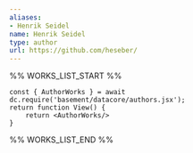 ```yaml
---
aliases:
- Henrik Seidel
name: Henrik Seidel
type: author
url: https://github.com/heseber/
---
```



%% WORKS_LIST_START %%

```datacorejsx
const { AuthorWorks } = await dc.require('basement/datacore/authors.jsx');
return function View() {
    return <AuthorWorks/>
}
```
%% WORKS_LIST_END %%